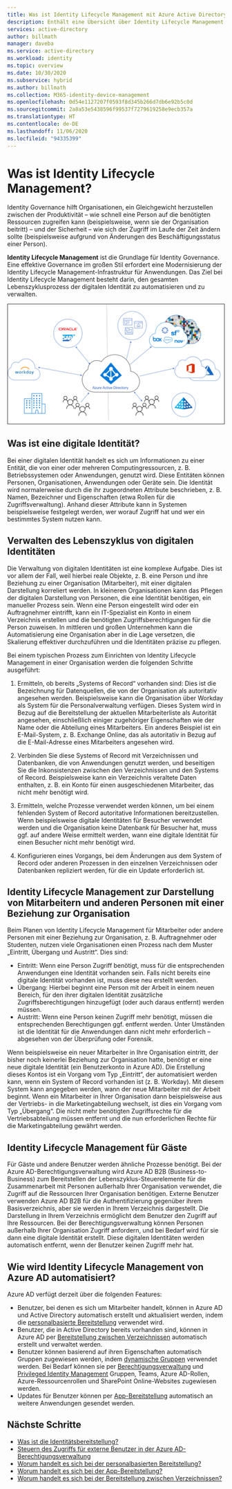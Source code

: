 ```yaml
---
title: Was ist Identity Lifecycle Management mit Azure Active Directory? | Microsoft-Dokumentation
description: Enthält eine Übersicht über Identity Lifecycle Management.
services: active-directory
author: billmath
manager: daveba
ms.service: active-directory
ms.workload: identity
ms.topic: overview
ms.date: 10/30/2020
ms.subservice: hybrid
ms.author: billmath
ms.collection: M365-identity-device-management
ms.openlocfilehash: 0d54e1127207f0593f8d345b266d7db6e92b5c0d
ms.sourcegitcommit: 2a8a53e5438596f99537f7279619258e9ecb357a
ms.translationtype: HT
ms.contentlocale: de-DE
ms.lasthandoff: 11/06/2020
ms.locfileid: "94335399"
---
```

# <a name="what-is-identity-lifecycle-management"></a>Was ist Identity Lifecycle Management?

Identity Governance hilft Organisationen, ein Gleichgewicht herzustellen zwischen der Produktivität – wie schnell eine Person auf die benötigten Ressourcen zugreifen kann (beispielsweise, wenn sie der Organisation beitritt) – und der Sicherheit – wie sich der Zugriff im Laufe der Zeit ändern sollte (beispielsweise aufgrund von Änderungen des Beschäftigungsstatus einer Person).

**Identity Lifecycle Management** ist die Grundlage für Identity Governance. Eine effektive Governance im großen Stil erfordert eine Modernisierung der Identity Lifecycle Management-Infrastruktur für Anwendungen. Das Ziel bei Identity Lifecycle Management besteht darin, den gesamten Lebenszyklusprozess der digitalen Identität zu automatisieren und zu verwalten. 

![Cloudbereitstellung](media/what-is-provisioning/cloud-1.png)

## <a name="what-is-a-digital-identity"></a>Was ist eine digitale Identität?

Bei einer digitalen Identität handelt es sich um Informationen zu einer Entität, die von einer oder mehreren Computingressourcen, z. B. Betriebssystemen oder Anwendungen, genutzt wird. Diese Entitäten können Personen, Organisationen, Anwendungen oder Geräte sein.  Die Identität wird normalerweise durch die ihr zugeordneten Attribute beschrieben, z. B. Namen, Bezeichner und Eigenschaften (etwa Rollen für die Zugriffsverwaltung).  Anhand dieser Attribute kann in Systemen beispielsweise festgelegt werden, wer worauf Zugriff hat und wer ein bestimmtes System nutzen kann.  

## <a name="managing-the-lifecycle-of-digital-identities"></a>Verwalten des Lebenszyklus von digitalen Identitäten

Die Verwaltung von digitalen Identitäten ist eine komplexe Aufgabe. Dies ist vor allem der Fall, weil hierbei reale Objekte, z. B. eine Person und ihre Beziehung zu einer Organisation (Mitarbeiter), mit einer digitalen Darstellung korreliert werden.    In kleineren Organisationen kann das Pflegen der digitalen Darstellung von Personen, die eine Identität benötigen, ein manueller Prozess sein. Wenn eine Person eingestellt wird oder ein Auftragnehmer eintrifft, kann ein IT-Spezialist ein Konto in einem Verzeichnis erstellen und die benötigten Zugriffsberechtigungen für die Person zuweisen.  In mittleren und großen Unternehmen kann die Automatisierung eine Organisation aber in die Lage versetzen, die Skalierung effektiver durchzuführen und die Identitäten präzise zu pflegen.

Bei einem typischen Prozess zum Einrichten von Identity Lifecycle Management in einer Organisation werden die folgenden Schritte ausgeführt:

1. Ermitteln, ob bereits „Systems of Record“ vorhanden sind: Dies ist die Bezeichnung für Datenquellen, die von der Organisation als autoritativ angesehen werden.  Beispielsweise kann die Organisation über Workday als System für die Personalverwaltung verfügen. Dieses System wird in Bezug auf die Bereitstellung der aktuellen Mitarbeiterliste als Autorität angesehen, einschließlich einiger zugehöriger Eigenschaften wie der Name oder die Abteilung eines Mitarbeiters.  Ein anderes Beispiel ist ein E-Mail-System, z. B. Exchange Online, das als autoritativ in Bezug auf die E-Mail-Adresse eines Mitarbeiters angesehen wird.

2. Verbinden Sie diese Systems of Record mit Verzeichnissen und Datenbanken, die von Anwendungen genutzt werden, und beseitigen Sie die Inkonsistenzen zwischen den Verzeichnissen und den Systems of Record. Beispielsweise kann ein Verzeichnis veraltete Daten enthalten, z. B. ein Konto für einen ausgeschiedenen Mitarbeiter, das nicht mehr benötigt wird. 

3. Ermitteln, welche Prozesse verwendet werden können, um bei einem fehlenden System of Record autoritative Informationen bereitzustellen.  Wenn beispielsweise digitale Identitäten für Besucher verwendet werden und die Organisation keine Datenbank für Besucher hat, muss ggf. auf andere Weise ermittelt werden, wann eine digitale Identität für einen Besucher nicht mehr benötigt wird.

4. Konfigurieren eines Vorgangs, bei dem Änderungen aus dem System of Record oder anderen Prozessen in den einzelnen Verzeichnissen oder Datenbanken repliziert werden, für die ein Update erforderlich ist.

## <a name="identity-lifecycle-management-for-representing-employees-and-other-individuals-with-an-organizational-relationship"></a>Identity Lifecycle Management zur Darstellung von Mitarbeitern und anderen Personen mit einer Beziehung zur Organisation

Beim Planen von Identity Lifecycle Management für Mitarbeiter oder andere Personen mit einer Beziehung zur Organisation, z. B. Auftragnehmer oder Studenten, nutzen viele Organisationen einen Prozess nach dem Muster „Eintritt, Übergang und Austritt“.  Dies sind:
    
   - Eintritt: Wenn eine Person Zugriff benötigt, muss für die entsprechenden Anwendungen eine Identität vorhanden sein. Falls nicht bereits eine digitale Identität vorhanden ist, muss diese neu erstellt werden.
   - Übergang: Hierbei beginnt eine Person mit der Arbeit in einem neuen Bereich, für den ihrer digitalen Identität zusätzliche Zugriffsberechtigungen hinzugefügt (oder auch daraus entfernt) werden müssen.
   - Austritt: Wenn eine Person keinen Zugriff mehr benötigt, müssen die entsprechenden Berechtigungen ggf. entfernt werden. Unter Umständen ist die Identität für die Anwendungen dann nicht mehr erforderlich – abgesehen von der Überprüfung oder Forensik.

Wenn beispielsweise ein neuer Mitarbeiter in Ihre Organisation eintritt, der bisher noch keinerlei Beziehung zur Organisation hatte, benötigt er eine neue digitale Identität (ein Benutzerkonto in Azure AD).  Die Erstellung dieses Kontos ist ein Vorgang vom Typ „Eintritt“, der automatisiert werden kann, wenn ein System of Record vorhanden ist (z. B. Workday). Mit diesem System kann angegeben werden, wann der neue Mitarbeiter mit der Arbeit beginnt.  Wenn ein Mitarbeiter in Ihrer Organisation dann beispielsweise aus der Vertriebs- in die Marketingabteilung wechselt, ist dies ein Vorgang vom Typ „Übergang“.  Die nicht mehr benötigten Zugriffsrechte für die Vertriebsabteilung müssen entfernt und die nun erforderlichen Rechte für die Marketingabteilung gewährt werden.

## <a name="identity-lifecycle-management-for-guests"></a>Identity Lifecycle Management für Gäste

Für Gäste und andere Benutzer werden ähnliche Prozesse benötigt.  Bei der Azure AD-Berechtigungsverwaltung wird Azure AD B2B (Business-to-Business) zum Bereitstellen der Lebenszyklus-Steuerelemente für die Zusammenarbeit mit Personen außerhalb Ihrer Organisation verwendet, die Zugriff auf die Ressourcen Ihrer Organisation benötigen. Externe Benutzer verwenden Azure AD B2B für die Authentifizierung gegenüber ihrem Basisverzeichnis, aber sie werden in Ihrem Verzeichnis dargestellt. Die Darstellung in Ihrem Verzeichnis ermöglicht dem Benutzer den Zugriff auf Ihre Ressourcen.  Bei der Berechtigungsverwaltung können Personen außerhalb Ihrer Organisation Zugriff anfordern, und bei Bedarf wird für sie dann eine digitale Identität erstellt. Diese digitalen Identitäten werden automatisch entfernt, wenn der Benutzer keinen Zugriff mehr hat.  

## <a name="how-does-azure-ad-automate-identity-lifecycle-management"></a>Wie wird Identity Lifecycle Management von Azure AD automatisiert?

Azure AD verfügt derzeit über die folgenden Features:

* Benutzer, bei denen es sich um Mitarbeiter handelt, können in Azure AD und Active Directory automatisch erstellt und aktualisiert werden, indem die [personalbasierte Bereitstellung](what-is-hr-driven-provisioning.md) verwendet wird.
* Benutzer, die in Active Directory bereits vorhanden sind, können in Azure AD per [Bereitstellung zwischen Verzeichnissen](what-is-inter-directory-provisioning.md) automatisch erstellt und verwaltet werden.
* Benutzer können basierend auf ihren Eigenschaften automatisch Gruppen zugewiesen werden, indem [dynamische Gruppen](../external-identities/use-dynamic-groups.md#what-are-dynamic-groups) verwendet werden. Bei Bedarf können sie per [Berechtigungsverwaltung](entitlement-management-scenarios.md) und [Privileged Identity Management](../privileged-identity-management/pim-configure.md) Gruppen, Teams, Azure AD-Rollen, Azure-Ressourcenrollen und SharePoint Online-Websites zugewiesen werden.
* Updates für Benutzer können per [App-Bereitstellung](what-is-app-provisioning.md) automatisch an weitere Anwendungen gesendet werden.

## <a name="next-steps"></a>Nächste Schritte 

- [Was ist die Identitätsbereitstellung?](what-is-provisioning.md)
- [Steuern des Zugriffs für externe Benutzer in der Azure AD-Berechtigungsverwaltung](/azure/active-directory/governance/entitlement-management-external-users)
- [Worum handelt es sich bei der personalbasierten Bereitstellung?](what-is-hr-driven-provisioning.md)
- [Worum handelt es sich bei der App-Bereitstellung?](what-is-app-provisioning.md)
- [Worum handelt es sich bei der Bereitstellung zwischen Verzeichnissen?](what-is-inter-directory-provisioning.md)
